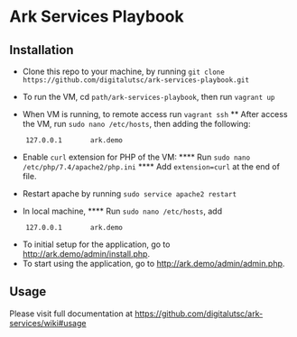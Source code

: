# Ark Services Playbook

## Installation

* Clone this repo to your machine, by running `git clone https://github.com/digitalutsc/ark-services-playbook.git`
* To run the VM, cd `path/ark-services-playbook`, then run `vagrant up`

* When VM is running, to remote access run `vagrant ssh`
** After access the VM, run `sudo nano /etc/hosts`, then adding the following:
```
    127.0.0.1       ark.demo
```

* Enable `curl` extension for PHP of the VM: 
**** Run `sudo nano /etc/php/7.4/apache2/php.ini`
**** Add `extension=curl` at the end of file.

* Restart apache by running `sudo service apache2 restart`

* In local machine, 
**** Run `sudo nano /etc/hosts`, add 
```
    127.0.0.1       ark.demo
```
* To initial setup for the application, go to http://ark.demo/admin/install.php.
* To start using the application, go to http://ark.demo/admin/admin.php.

## Usage

Please visit full documentation at https://github.com/digitalutsc/ark-services/wiki#usage


